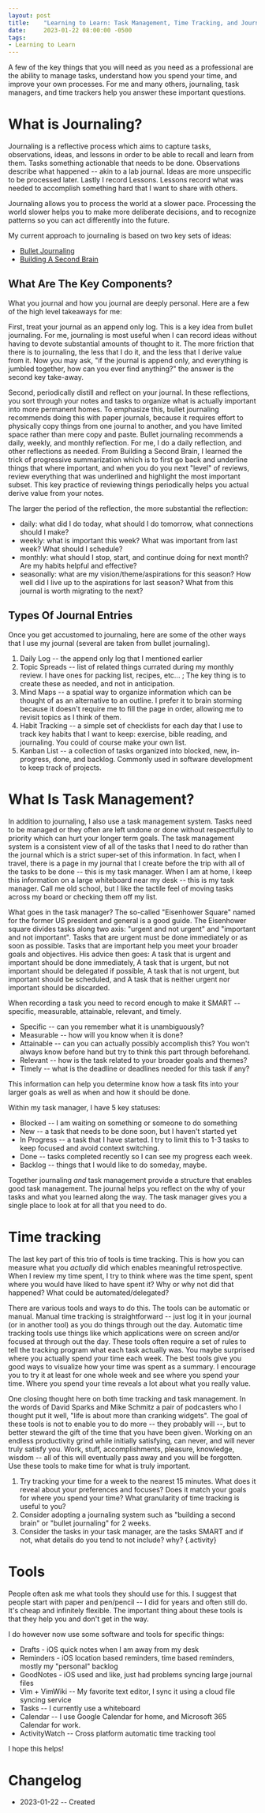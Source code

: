 ```yaml
---
layout: post
title:    "Learning to Learn: Task Management, Time Tracking, and Journaling"
date:     2023-01-22 08:00:00 -0500
tags: 
- Learning to Learn
---
```


A few of the key things that you will need as you need as a professional are the ability to manage tasks,
understand how you spend your time, and improve your own processes.  For me and many others, journaling,
task managers, and time trackers help you answer these important questions.

# What is Journaling?

Journaling is a reflective process which aims to capture tasks, observations,
ideas, and lessons in order to be able to recall and learn from them. Tasks
something actionable that needs to be done. Observations describe what happened
-- akin to a lab journal. Ideas are more unspecific to be processed later.
Lastly I record Lessons. Lessons record what was needed to accomplish something
hard that I want to share with others.

Journaling allows you to process the world at a slower pace.
Processing the world slower helps you to make more deliberate decisions, and to
recognize patterns so you can act differently into the future.

My current approach to journaling is based on two key sets of ideas:

+ [Bullet Journaling](https://bulletjournal.com/)
+ [Building A Second Brain](https://www.buildingasecondbrain.com/)



## What Are The Key Components?

What you journal and how you journal are deeply personal.
Here are a few of the high level takeaways for me:

First, treat your journal as an append only log.  This is a key idea from bullet journaling.  For me, journaling is most useful when I can record ideas without having to devote substantial amounts of thought to it.  The more friction that there is to journaling, the less that I do it, and the less that I derive value from it.  Now you may ask, "if the journal is append only, and everything is jumbled together, how can you ever find anything?"  the answer is the second key take-away.

Second, periodically distill and reflect on your journal.    In these reflections, you sort through your notes and tasks to organize what is actually important into more permanent homes.
To emphasize this, bullet journaling recommends doing this with paper journals, because it requires effort to physically copy things from one journal to another, and you have limited space rather than mere copy and paste.
Bullet journaling recommends a daily, weekly, and monthly reflection.  For me, I do a daily reflection, and other reflections as needed.
From Building a Second Brain, I learned the trick of progressive summarization which is to first go back and underline things that where important, and when you do you next "level" of reviews, review everything that was underlined and highlight the most important subset.
This key practice of reviewing things periodically helps you actual derive value from your notes.

The larger the period of the reflection, the more substantial the reflection:

+ daily: what did I do today, what should I do tomorrow, what connections should I make?
+ weekly: what is important this week? What was important from last week? What should I schedule?
+ monthly: what should I stop, start, and continue doing for next month? Are my habits helpful and effective?
+ seasonally: what are my vision/theme/aspirations for this season? How well did I live up to the aspirations for last season? What from this journal is worth migrating to the next?

## Types Of Journal Entries

Once you get accustomed to journaling, here are some of the other ways that I use my journal (several are taken from bullet journaling).

1. Daily Log -- the append only log that I mentioned earlier
2. Topic Spreads -- list of related things currated during my monthly review.  I have ones for packing list, recipes, etc... ; The key thing is to create these as needed, and not in anticipation.
3. Mind Maps -- a spatial way to organize information which can be thought of as an alternative to an outline.  I prefer it to brain storming because it doesn't require me to fill the page in order, allowing me to revisit topics as I think of them.
4. Habit Tracking -- a simple set of checklists for each day that I use to track key habits that I want to keep: exercise, bible reading, and journaling.  You could of course make your own list.
5. Kanban List -- a collection of tasks organized into blocked, new, in-progress, done, and backlog.  Commonly used in software development to keep track of projects.


# What Is Task Management?

In addition to journaling, I also use a task management system.
Tasks need to be managed or they often are left undone or done without respectfully to priority which can hurt your longer term goals.
The task management system is a consistent view of all of the tasks that I need to do rather than the journal which is a strict super-set of this information.
In fact, when I travel, there is a page in my journal that I create before the trip with all of the tasks to be done -- this is my task manager.
When I am at home, I  keep this information on a large whiteboard near my desk -- this is my task manager.
Call me old school, but I like the tactile feel of moving tasks across my board or checking them off my list.

What goes in the task manager?
The so-called "Eisenhower Square" named for the former US president and general is a good guide.
The Eisenhower square divides tasks along two axis: "urgent and not urgent" and "important and not important".
Tasks that are urgent must be done immediately or as soon as possible.
Tasks that are important help you meet your broader goals and objectives.
His advice then goes:
A task that is urgent and important should be done immediately,
A task that is urgent, but not important should be delegated if possible,
A task that is not urgent, but important should be scheduled, and
A task that is neither urgent nor important should be discarded.

When recording a task you need to record enough to make it SMART --  specific, measurable, attainable, relevant, and timely.

+ Specific -- can you remember what it is unambiguously?
+ Measurable -- how will you know when it is done?
+ Attainable -- can you can actually possibly accomplish this? You won't always know before hand but try to think this part through beforehand.
+ Relevant -- how is the task related to your broader goals and themes?
+ Timely -- what is the deadline or deadlines needed for this task if any?

This information can help you determine know how a task fits into your larger goals as well as when and how it should be done.

Within my task manager, I have 5 key statuses:

+ Blocked -- I am waiting on something or someone to do something
+ New -- a task that needs to be done soon, but I haven't started yet
+ In Progress -- a task that I have started.  I try to limit this to 1-3 tasks to keep focused and avoid context switching.
+ Done -- tasks completed recently so I can see my progress each week.
+ Backlog -- things that I would like to do someday, maybe.

Together journaling _and_ task management provide a structure that enables good task management.
The journal helps you reflect on the why of your tasks and what you learned along the way.
The task manager gives you a single place to look at for all that you need to do.

# Time tracking

The last key part of this trio of tools is time tracking.
This is how you can measure what you _actually_ did which enables meaningful retrospective. 
When I review my time spent, I try to think where was the time spent, spent where you would have liked to have spent it? Why or why not did that happened? What could be automated/delegated?

There are various tools and ways to do this.
The tools can be automatic or manual.
Manual time tracking is straightforward -- just log it in your journal (or in another tool) as you do things through out the day.
Automatic time tracking tools use things like which applications were on screen and/or focused at through out the day.
These tools often require a set of rules to tell the tracking program what each task actually was.
You maybe surprised where you actually spend your time each week.
The best tools give you good ways to visualize how your time was spent as a summary.
I encourage you to try it at least for one whole week and see where you spend your time.
Where you spend your time reveals a lot about what you really value.

One closing thought here on both time tracking and task management.
In the words of David Sparks and Mike Schmitz a pair of podcasters who I thought put it well, "life is about more than cranking widgets".
The goal of these tools is not to enable you to do more -- they probably will --, but to better steward the gift of the time that you have been given.
Working on an endless productivity grind while initially satisfying, can never, and will never truly satisfy you.
Work, stuff, accomplishments, pleasure, knowledge, wisdom -- all of this will eventually pass away and you will be forgotten.
Use these tools to make time for what is truly important.

1. Try tracking your time for a week to the nearest 15 minutes.  What does it reveal about your preferences and focuses?  Does it match your goals for where you spend your time?  What granularity of time tracking is useful to you?
2. Consider adopting a journaling system such as "building a second brain" or "bullet journaling" for 2 weeks.
3. Consider the tasks in your task manager, are the tasks SMART and if not, what details do you tend to not include? why?
{.activity}

# Tools

People often ask me what tools they should use for this.
I suggest that people start with paper and pen/pencil -- I did for years and often still do.
It's cheap and infinitely flexible.
The important thing about these tools is that they help you and don't get in the way.

I do however now use some software and tools for specific things: 

+ Drafts - iOS quick notes when I am away from my desk
+ Reminders - iOS location based reminders, time based reminders, mostly my "personal" backlog
+ GoodNotes - iOS used and like, just had problems syncing large journal files
+ Vim + VimWiki -- My favorite text editor, I sync it using a cloud file syncing service
+ Tasks -- I currently use a whiteboard
+ Calendar -- I use Google Calendar for home, and Microsoft 365 Calendar for work.
+ ActivityWatch -- Cross platform automatic time tracking tool

I hope this helps!



# Changelog

+ 2023-01-22 -- Created
